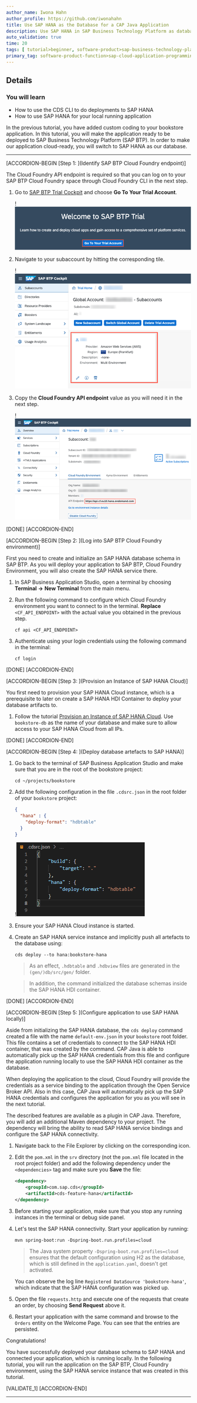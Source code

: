 ```yaml
---
author_name: Iwona Hahn
author_profile: https://github.com/iwonahahn
title: Use SAP HANA as the Database for a CAP Java Application
description: Use SAP HANA in SAP Business Technology Platform as database for your CAP Java application.
auto_validation: true
time: 20
tags: [ tutorial>beginner, software-product>sap-business-technology-platform, programming-tool>java, software-product>sap-business-application-studio]
primary_tag: software-product-function>sap-cloud-application-programming-model
---
```


## Details
### You will learn
  - How to use the CDS CLI to do deployments to SAP HANA
  - How to use SAP HANA for your local running application

In the previous tutorial, you have added custom coding to your bookstore application. In this tutorial, you will make the application ready to be deployed to SAP Business Technology Platform (SAP BTP). In order to make our application cloud-ready, you will switch to SAP HANA as our database.

---

[ACCORDION-BEGIN [Step 1: ](Identify SAP BTP Cloud Foundry endpoint)]

The Cloud Foundry API endpoint is required so that you can log on to your SAP BTP Cloud Foundry space through Cloud Foundry CLI in the next step.

1. Go to [SAP BTP Trial Cockpit](https://cockpit.hanatrial.ondemand.com/cockpit#/home/trial) and choose **Go To Your Trial Account**.

    !![business technology platform cockpit view](cockpit.png)

2. Navigate to your subaccount by hitting the corresponding tile.

    !![subaccount tile](subaccount-tile.png)

3. Copy the **Cloud Foundry API endpoint** value as you will need it in the next step.

    !![CF API endpoint value](api-endpoint.png)

[DONE]
[ACCORDION-END]

[ACCORDION-BEGIN [Step 2: ](Log into SAP BTP Cloud Foundry environment)]

First you need to create and initialize an SAP HANA database schema in SAP BTP. As you will deploy your application to SAP BTP, Cloud Foundry Environment, you will also create the SAP HANA service there.

1. In SAP Business Application Studio, open a terminal by choosing **Terminal** **&rarr;** **New Terminal** from the main menu.

2. Run the following command to configure which Cloud Foundry environment you want to connect to in the terminal. **Replace** `<CF_API_ENDPOINT>` with the actual value you obtained in the previous step.

    ```Shell/Bash
    cf api <CF_API_ENDPOINT>
    ```

3. Authenticate using your login credentials using the following command in the terminal:

    ```Shell/Bash
    cf login
    ```

[DONE]
[ACCORDION-END]

[ACCORDION-BEGIN [Step 3: ](Provision an Instance of SAP HANA Cloud)]

You first need to provision your SAP HANA Cloud instance, which is a prerequisite to later on create a SAP HANA HDI Container to deploy your database artifacts to.

1. Follow the tutorial [Provision an Instance of SAP HANA Cloud](hana-cloud-mission-trial-2). Use `bookstore-db` as the name of your database and make sure to allow access to your SAP HANA Cloud from all IPs.

[DONE]
[ACCORDION-END]

[ACCORDION-BEGIN [Step 4: ](Deploy database artefacts to SAP HANA)]

1. Go back to the terminal of SAP Business Application Studio and make sure that you are in the root of the bookstore project:

    ```Shell/Bash
    cd ~/projects/bookstore
    ```

2. Add the following configuration in the file `.cdsrc.json` in the root folder of your `bookstore` project:

    ```JSON
    {
      "hana" : {
        "deploy-format": "hdbtable"
      }
    }
    ```

    !![.cdsrc.json content](cdsrc.png)

3. Ensure your SAP HANA Cloud instance is started.

4. Create an SAP HANA service instance and implicitly push all artefacts to the database using:

    ```Shell/Bash
    cds deploy --to hana:bookstore-hana
    ```

    > As an effect, `.hdbtable` and `.hdbview` files are generated in the `(gen/)db/src/gen/` folder.

    > In addition, the command initialized the database schemas inside the SAP HANA HDI container.

[DONE]
[ACCORDION-END]


[ACCORDION-BEGIN [Step 5: ](Configure application to use SAP HANA locally)]

Aside from initializing the SAP HANA database, the `cds deploy` command created a file with the name `default-env.json` in your `bookstore` root folder. This file contains a set of credentials to connect to the SAP HANA HDI container, that was created by the command. CAP Java is able to automatically pick up the SAP HANA credentials from this file and configure the application running locally to use the SAP HANA HDI container as the database.

When deploying the application to the cloud, Cloud Foundry will provide the credentials as a service binding to the application through the Open Service Broker API. Also in this case, CAP Java will automatically pick up the SAP HANA credentials and configures the application for you as you will see in the next tutorial.

The described features are available as a plugin in CAP Java. Therefore, you will add an additional Maven dependency to your project. The dependency will bring the ability to read SAP HANA service bindings and configure the SAP HANA connectivity.

1. Navigate back to the File Explorer by clicking on the corresponding icon.

2. Edit the `pom.xml` in the `srv` directory (not the `pom.xml` file located in the root project folder) and add the following dependency under the `<dependencies>` tag and make sure you **Save** the file:

    ```xml
    <dependency>
        <groupId>com.sap.cds</groupId>
        <artifactId>cds-feature-hana</artifactId>
    </dependency>
    ```

3. Before starting your application, make sure that you stop any running instances in the terminal or debug side panel.

4. Let's test the SAP HANA connectivity. Start your application by running:

    ```Shell/Bash
    mvn spring-boot:run -Dspring-boot.run.profiles=cloud
    ```
    >The Java system property `-Dspring-boot.run.profiles=cloud` ensures that the default configuration using H2 as the database, which is still defined in the `application.yaml`, doesn't get activated.

    You can observe the log line `Registered DataSource 'bookstore-hana'`, which indicate that the SAP HANA configuration was picked up.

5. Open the file `requests.http` and execute one of the requests that create an order, by choosing **Send Request** above it.

6. Restart your application with the same command and browse to the `Orders` entity on the Welcome Page. You can see that the entries are persisted.

Congratulations!

You have successfully deployed your database schema to SAP HANA and connected your application, which is running locally. In the following tutorial, you will run the application on the SAP BTP, Cloud Foundry environment, using the SAP HANA service instance that was created in this tutorial.

[VALIDATE_1]
[ACCORDION-END]

---
